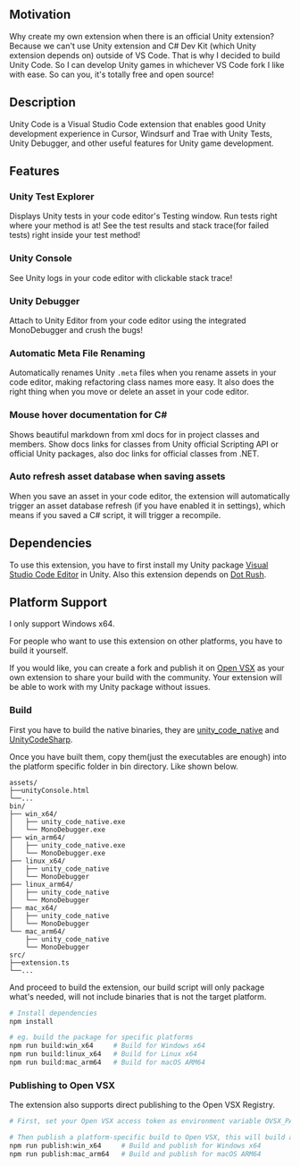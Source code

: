 ## Motivation
Why create my own extension when there is an official Unity extension? Because we can't use Unity extension and C# Dev Kit (which Unity extension depends on) outside of VS Code. That is why I decided to build Unity Code. So I can develop Unity games in whichever VS Code fork I like with ease. So can you, it's totally free and open source!

## Description

Unity Code is a Visual Studio Code extension that enables good Unity development experience in Cursor, Windsurf and Trae with Unity Tests, Unity Debugger, and other useful features for Unity game development.

## Features

### Unity Test Explorer
Displays Unity tests in your code editor's Testing window. Run tests right where your method is at! See the test results and stack trace(for failed tests) right inside your test method!

### Unity Console
See Unity logs in your code editor with clickable stack trace!

### Unity Debugger
Attach to Unity Editor from your code editor using the integrated MonoDebugger and crush the bugs!

### Automatic Meta File Renaming
Automatically renames Unity `.meta` files when you rename assets in your code editor, making refactoring class names more easy. It also does the right thing when you move or delete an asset in your code editor.

### Mouse hover documentation for C#
Shows beautiful markdown from xml docs for in project classes and members. Show docs links for classes from Unity official Scripting API or official Unity packages, also doc links for official classes from .NET.

### Auto refresh asset database when saving assets
When you save an asset in your code editor, the extension will automatically trigger an asset database refresh (if you have enabled it in settings), which means if you saved a C# script, it will trigger a recompile.

## Dependencies
To use this extension, you have to first install my Unity package [Visual Studio Code Editor](https://github.com/hackerzhuli/com.hackerzhuli.code) in Unity. Also this extension depends on [Dot Rush](https://github.com/JaneySprings/DotRush).

## Platform Support
I only support Windows x64.

For people who want to use this extension on other platforms, you have to build it yourself.

If you would like, you can create a fork and publish it on [Open VSX](https://open-vsx.org/) as your own extension to share your build with the community. Your extension will be able to work with my Unity package without issues.

### Build
First you have to build the native binaries, they are [unity_code_native](https://github.com/hackerzhuli/unity_code_native) and [UnityCodeSharp](https://github.com/hackerzhuli/UnityCodeSharp).

Once you have built them, copy them(just the executables are enough) into the platform specific folder in bin directory. Like shown below.

```
assets/
├──unityConsole.html
└──...
bin/
├── win_x64/
│   ├── unity_code_native.exe
│   └── MonoDebugger.exe
├── win_arm64/
│   ├── unity_code_native.exe
│   └── MonoDebugger.exe
├── linux_x64/
│   ├── unity_code_native
│   └── MonoDebugger
├── linux_arm64/
│   ├── unity_code_native
│   └── MonoDebugger
├── mac_x64/
│   ├── unity_code_native
│   └── MonoDebugger
└── mac_arm64/
    ├── unity_code_native
    └── MonoDebugger
src/
├──extension.ts
└──...
```

And proceed to build the extension, our build script will only package what's needed, will not include binaries that is not the target platform.

``` bash
# Install dependencies
npm install

# eg. build the package for specific platforms
npm run build:win_x64     # Build for Windows x64
npm run build:linux_x64   # Build for Linux x64
npm run build:mac_arm64   # Build for macOS ARM64
```

### Publishing to Open VSX

The extension also supports direct publishing to the Open VSX Registry.

```bash
# First, set your Open VSX access token as environment variable OVSX_PAT in your terminal or OS

# Then publish a platform-specific build to Open VSX, this will build and publish the extension for the specified platform
npm run publish:win_x64     # Build and publish for Windows x64
npm run publish:mac_arm64   # Build and publish for macOS ARM64
```
